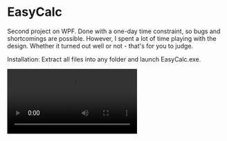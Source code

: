 # EasyCalc
Second project on WPF. Done with a one-day time constraint, so bugs and shortcomings are possible. However, I spent a lot of time playing with the design. Whether it turned out well or not - that's for you to judge.

Installation:
Extract all files into any folder and launch EasyCalc.exe.

<video src='https://github.com/alerthw/EasyCalc/blame/9c67ce86e9d90195ddcbf2f8031f7dc1d9d9adc4/video.mp4'/>
